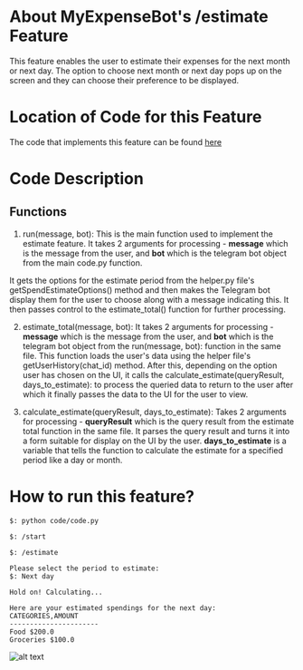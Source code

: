 # About MyExpenseBot's /estimate Feature
This feature enables the user to estimate their expenses for the next month or next day. The option to choose next month or next day pops up on the screen and they can choose their preference to be displayed.

# Location of Code for this Feature
The code that implements this feature can be found [here](github.com/SoftwareEngg2024/SplitIT/blob/release/1.1/telebot_code/estimate.py)

# Code Description
## Functions

1. run(message, bot):
This is the main function used to implement the estimate feature. It takes 2 arguments for processing - **message** which is the message from the user, and **bot** which is the telegram bot object from the main code.py function. 

It gets the options for the estimate period from the helper.py file's getSpendEstimateOptions() method and then makes the Telegram bot display them for the user to choose along with a message indicating this. It then passes control to the estimate_total() function for further processing.

2. estimate_total(message, bot):
It takes 2 arguments for processing - **message** which is the message from the user, and **bot** which is the telegram bot object from the  run(message, bot): function in the same file. This function loads the user's data using the helper file's getUserHistory(chat_id) method. After this, depending on the option user has chosen on the UI, it calls the  calculate_estimate(queryResult, days_to_estimate): to process the queried data to return to the user after which it finally passes the data to the UI for the user to view.

3. calculate_estimate(queryResult, days_to_estimate):
Takes 2 arguments for processing - **queryResult** which is the query result from the estimate total function in the same file. It parses the query result and turns it into a form suitable for display on the UI by the user. **days_to_estimate** is a variable that tells the function to calculate the estimate for a specified period like a day or month.

# How to run this feature?

```
$: python code/code.py

$: /start

$: /estimate

Please select the period to estimate:
$: Next day

Hold on! Calculating...

Here are your estimated spendings for the next day:
CATEGORIES,AMOUNT 
----------------------
Food $200.0
Groceries $100.0
```

![alt text](https://github.com/sak007/MyDollarBot-BOTGo/blob/estimate-feature/docs/estimate.png)


